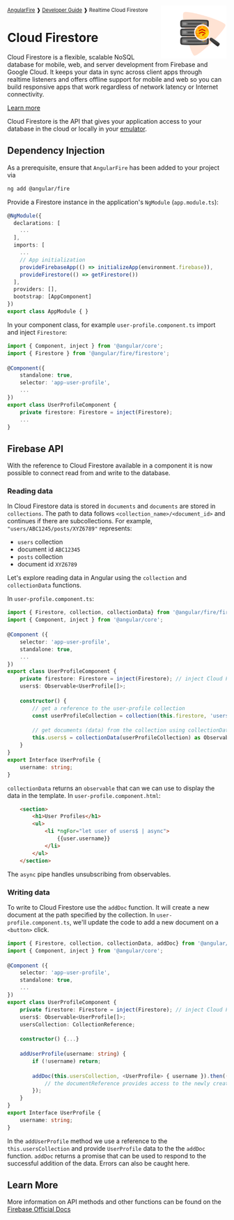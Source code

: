 <img align="right" width="30%" src="images/firestore-illo_1x.png">

<small>
<a href="https://github.com/angular/angularfire">AngularFire</a> &#10097; <a href="../README.md#developer-guide">Developer Guide</a> &#10097; Realtime Cloud Firestore
</small>

# Cloud Firestore

Cloud Firestore is a flexible, scalable NoSQL database for mobile, web, and server development from Firebase and Google Cloud. It keeps your data in sync across client apps through realtime listeners and offers offline support for mobile and web so you can build responsive apps that work regardless of network latency or Internet connectivity. 

[Learn more](https://firebase.google.com/docs/firestore)

Cloud Firestore is the API that gives your application access to your database in the cloud or locally in your [emulator](https://firebase.google.com/docs/emulator-suite).

## Dependency Injection

As a prerequisite, ensure that `AngularFire` has been added to your project via
```bash
ng add @angular/fire
```
Provide a Firestore instance in the application's `NgModule` (`app.module.ts`):

```typescript
@NgModule({
  declarations: [
    ...
  ],
  imports: [
    ...
    // App initialization
    provideFirebaseApp(() => initializeApp(environment.firebase)),
    provideFirestore(() => getFirestore())
  ],
  providers: [],
  bootstrap: [AppComponent]
})
export class AppModule { }
```


In your component class, for example `user-profile.component.ts` import and inject `Firestore`:

```typescript
import { Component, inject } from '@angular/core';
import { Firestore } from '@angular/fire/firestore';

@Component({
    standalone: true,
    selector: 'app-user-profile',
    ...
})
export class UserProfileComponent {
    private firestore: Firestore = inject(Firestore);
    ...
}
```

## Firebase API
With the reference to Cloud Firestore available in a component it is now possible to connect read from and write to the database.

### Reading data
In Cloud Firestore data is stored in `documents` and `documents` are stored in `collections`. The path to data follows `<collection_name>/<document_id>` and continues if there are subcollections. For example, `"users/ABC1245/posts/XYZ6789"` represents:
* `users` collection
* document id `ABC12345`
* `posts` collection
* document id `XYZ6789`


Let's explore reading data in Angular using the `collection` and `collectionData` functions.

In `user-profile.component.ts`:

```typescript
import { Firestore, collection, collectionData} from '@angular/fire/firestore';
import { Component, inject } from '@angular/core';

@Component ({
    selector: 'app-user-profile',
    standalone: true,
    ...
})
export class UserProfileComponent {
    private firestore: Firestore = inject(Firestore); // inject Cloud Firestore
    users$: Observable<UserProfile[]>;

    constructor() {
        // get a reference to the user-profile collection
        const userProfileCollection = collection(this.firestore, 'users');

        // get documents (data) from the collection using collectionData
        this.users$ = collectionData(userProfileCollection) as Observable<UserProfile[]>;
    }
}
export Interface UserProfile {
    username: string;
}
```
`collectionData` returns an `observable` that can we can use to display the data in the template. In `user-profile.component.html`:

```html
    <section>
        <h1>User Profiles</h1>
        <ul>
            <li *ngFor="let user of users$ | async">
                {{user.username}}
            </li>
        </ul>
    </section>
```

The `async` pipe handles unsubscribing from observables.

### Writing data
To write to Cloud Firestore use the `addDoc` function. It will create a new document at the path specified by the collection. In `user-profile.component.ts`, we'll update the code to add a new document on a `<button>` click.


```typescript
import { Firestore, collection, collectionData, addDoc} from '@angular/fire/firestore';
import { Component, inject } from '@angular/core';

@Component ({
    selector: 'app-user-profile',
    standalone: true,
    ...
})
export class UserProfileComponent {
    private firestore: Firestore = inject(Firestore); // inject Cloud Firestore
    users$: Observable<UserProfile[]>;
    usersCollection: CollectionReference;
    
    constructor() {...}

    addUserProfile(username: string) {
        if (!username) return;

        addDoc(this.usersCollection, <UserProfile> { username }).then((documentReference: DocumentReference) => {
            // the documentReference provides access to the newly created document
        });
    }
}
export Interface UserProfile {
    username: string;
}
```
In the `addUserProfile` method we use a reference to the `this.usersCollection` and provide `UserProfile` data to the the `addDoc` function. `addDoc` returns a promise that can be used to respond to the successful addition of the data. Errors can also be caught here.

## Learn More
More information on API methods and other functions can be found on the [Firebase Official Docs](https://firebase.google.com/docs/reference/js/firestore_)
